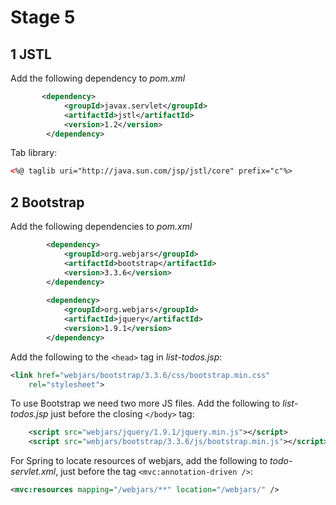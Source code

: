 # Stage 5

1 JSTL
---

Add the following dependency to *pom.xml*

```xml
       <dependency>
            <groupId>javax.servlet</groupId>
            <artifactId>jstl</artifactId>
            <version>1.2</version>
        </dependency>
```

Tab library:

```xml
<%@ taglib uri="http://java.sun.com/jsp/jstl/core" prefix="c"%>
```

2 Bootstrap
---
Add the following dependencies to *pom.xml*

```xml
		<dependency>
			<groupId>org.webjars</groupId>
			<artifactId>bootstrap</artifactId>
			<version>3.3.6</version>
		</dependency>
		
		<dependency>
			<groupId>org.webjars</groupId>
			<artifactId>jquery</artifactId>
			<version>1.9.1</version>
		</dependency>
```

Add the following to the `<head>` tag in *list-todos.jsp*:

```xml
<link href="webjars/bootstrap/3.3.6/css/bootstrap.min.css"
	rel="stylesheet">
```

To use Bootstrap we need two more JS files. Add the following to *list-todos.jsp* just before the closing `</body>` tag:

```xml
	<script src="webjars/jquery/1.9.1/jquery.min.js"></script>
	<script src="webjars/bootstrap/3.3.6/js/bootstrap.min.js"></script>
```

For Spring to locate resources of webjars, add the following to *todo-servlet.xml*, just before the tag `<mvc:annotation-driven />`:

```xml
<mvc:resources mapping="/webjars/**" location="/webjars/" />
```

